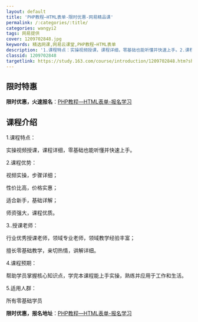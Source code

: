 ```yaml
---
layout: default
title: 'PHP教程—HTML表单-限时优惠-网易精品课'
permalink: /:categories/:title/
categories: wangyi2
tags: 网易提供
cover: 1209702848.jpg
keywords: 精选网课,网易云课堂,PHP教程—HTML表单
description: '1.课程特点：实操视频授课，课程详细，零基础也能听懂并快速上手。2.课程优势：视频实操，步骤详细；性价比高，价格实惠；适'
classid: 1209702848
targetlink: https://study.163.com/course/introduction/1209702848.htm?share=1&shareId=1025206652&utm_campaign=share&utm_medium=iphoneShare&utm_source=&utm_u=1025206652
---
```


## 限时特惠

**限时优惠，火速报名**：[PHP教程—HTML表单-报名学习](https://study.163.com/course/introduction/1209702848.htm?share=1&shareId=1025206652&utm_campaign=share&utm_medium=iphoneShare&utm_source=&utm_u=1025206652)

## 课程介绍

1.课程特点：

实操视频授课，课程详细，零基础也能听懂并快速上手。

2.课程优势：

视频实操，步骤详细；

性价比高，价格实惠；

适合新手，基础详解；

师资强大，课程优质。

3..授课老师：

行业优秀授课老师，领域专业老师，领域教学经验丰富；

擅长零基础教学，亲切热情，讲解详细。

4.课程预期：

帮助学员掌握核心知识点，学完本课程能上手实操，熟练并应用于工作和生活。

5.适用人群：

所有零基础学员

**限时优惠，报名地址**：[PHP教程—HTML表单-报名学习](https://study.163.com/course/introduction/1209702848.htm?share=1&shareId=1025206652&utm_campaign=share&utm_medium=iphoneShare&utm_source=&utm_u=1025206652)

